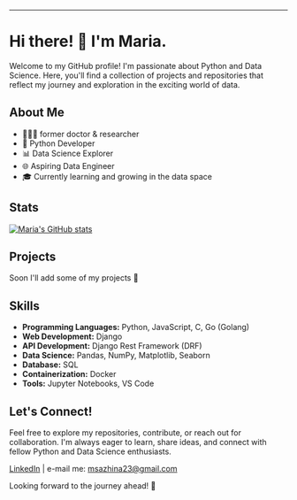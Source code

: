 ---

# Hi there! 👋 I'm Maria.

Welcome to my GitHub profile! 
I'm passionate about Python and Data Science. Here, you'll find a collection of projects and repositories that reflect my journey and exploration in the exciting world of data.

## About Me

- 👩🏻‍🔬 former doctor & researcher
- 🐍 Python Developer
- 📊 Data Science Explorer
- 🌐 Aspiring Data Engineer
- 🎓 Currently learning and growing in the data space

## Stats
[![Maria's GitHub stats](https://github-readme-stats-marias-projects-3dbf7adc.vercel.app//api?username=kooken)](https://github.com/kooken/github-readme-stats)


## Projects

Soon I'll add some of my projects 💫

## Skills

- **Programming Languages:** Python, JavaScript, C, Go (Golang)
- **Web Development:** Django
- **API Development:** Django Rest Framework (DRF)
- **Data Science:** Pandas, NumPy, Matplotlib, Seaborn
- **Database:** SQL
- **Containerization:** Docker
- **Tools:** Jupyter Notebooks, VS Code

## Let's Connect!

Feel free to explore my repositories, contribute, or reach out for collaboration. I'm always eager to learn, share ideas, and connect with fellow Python and Data Science enthusiasts.

[LinkedIn](https://www.linkedin.com/in/mariasazhina/) | e-mail me: msazhina23@gmail.com

Looking forward to the journey ahead! 🚀
